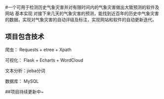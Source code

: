 #一个可用于检测历史气象灾害并对有限时间内的气象灾害做出大致预测的软件及网站
基本实现	对接下来几天的气象灾害的预测，能找到近百年的历史中气象灾害的数据，实现对气象灾害的自动评级及标注，实现网站和软件的自动更新迭代。

## 项目包含技术

爬虫： Requests + etree + Xpath

可视化： Flask + Echarts + WordCloud

文本分析：jieba分词

数据库： MySQL

##项目持续更新中~
      
